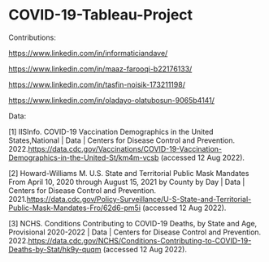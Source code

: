 # COVID-19-Tableau-Project
Contributions:

https://www.linkedin.com/in/informaticiandave/

https://www.linkedin.com/in/maaz-farooqi-b22176133/

https://www.linkedin.com/in/tasfin-noisik-173211198/

https://www.linkedin.com/in/oladayo-olatubosun-9065b4141/

Data:

[1]  IISInfo. COVID-19 Vaccination Demographics in the United States,National | Data | Centers for Disease Control and Prevention. 2022.https://data.cdc.gov/Vaccinations/COVID-19-Vaccination-Demographics-in-the-United-St/km4m-vcsb (accessed 12 Aug 2022).

[2]  Howard-Williams M. U.S. State and Territorial Public Mask Mandates From April 10, 2020 through August 15, 2021 by County by Day | Data | Centers for Disease Control and Prevention. 2021.https://data.cdc.gov/Policy-Surveillance/U-S-State-and-Territorial-Public-Mask-Mandates-Fro/62d6-pm5i (accessed 12 Aug 2022).

[3]  NCHS. Conditions Contributing to COVID-19 Deaths, by State and Age, Provisional 2020-2022 | Data | Centers for Disease Control and Prevention. 2022.https://data.cdc.gov/NCHS/Conditions-Contributing-to-COVID-19-Deaths-by-Stat/hk9y-quqm (accessed 12 Aug 2022).


